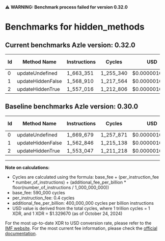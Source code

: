 ⚠️ **WARNING: Benchmark process failed for version 0.32.0**

# Benchmarks for hidden_methods

## Current benchmarks Azle version: 0.32.0

| Id  | Method Name       | Instructions | Cycles    | USD           | USD/Million Calls | Change                            |
| --- | ----------------- | ------------ | --------- | ------------- | ----------------- | --------------------------------- |
| 0   | updateUndefined   | 1_663_351    | 1_255_340 | $0.0000016692 | $1.66             | <font color="green">-6_328</font> |
| 1   | updateHiddenFalse | 1_568_910    | 1_217_564 | $0.0000016190 | $1.61             | <font color="red">+6_064</font>   |
| 2   | updateHiddenTrue  | 1_557_016    | 1_212_806 | $0.0000016126 | $1.61             | <font color="red">+3_969</font>   |

## Baseline benchmarks Azle version: 0.30.0

| Id  | Method Name       | Instructions | Cycles    | USD           | USD/Million Calls |
| --- | ----------------- | ------------ | --------- | ------------- | ----------------- |
| 0   | updateUndefined   | 1_669_679    | 1_257_871 | $0.0000016726 | $1.67             |
| 1   | updateHiddenFalse | 1_562_846    | 1_215_138 | $0.0000016157 | $1.61             |
| 2   | updateHiddenTrue  | 1_553_047    | 1_211_218 | $0.0000016105 | $1.61             |

---

**Note on calculations:**

- Cycles are calculated using the formula: base_fee + (per_instruction_fee \* number_of_instructions) + (additional_fee_per_billion \* floor(number_of_instructions / 1_000_000_000))
- base_fee: 590_000 cycles
- per_instruction_fee: 0.4 cycles
- additional_fee_per_billion: 400_000_000 cycles per billion instructions
- USD value is derived from the total cycles, where 1 trillion cycles = 1 XDR, and 1 XDR = $1.329670 (as of October 24, 2024)

For the most up-to-date XDR to USD conversion rate, please refer to the [IMF website](https://www.imf.org/external/np/fin/data/rms_sdrv.aspx).
For the most current fee information, please check the [official documentation](https://internetcomputer.org/docs/current/developer-docs/gas-cost#execution).
